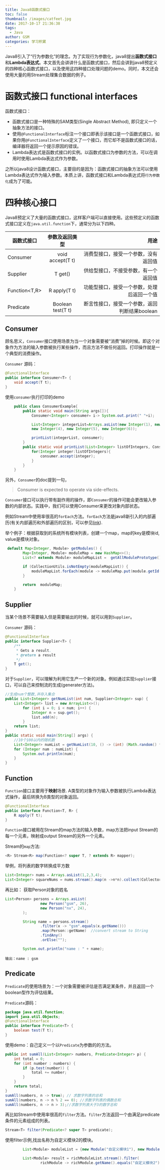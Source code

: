 ```yaml
---
title: Java8函数式接口
toc: false
thumbnail: /images/catfeet.jpg
date: 2017-10-17 21:36:38 
tags:
  - Java
author: GSM
categories: 学习积累
---
```


Java8引入了“行为参数化”的理念。为了实现行为参数化，java8提出**函数式接口**和**Lambda表达式**。本文首先会讲讲什么是函数式接口，然后会讲到java8预定义的四种核心函数式接口，以及使用这四种接口处理问题的demo。同时，本文还会使用大量的用Stream处理集合数据的例子。

<!-- more -->

# 函数式接口 functional interfaces

函数式接口：

- 函数式接口是一种特殊的SAM类型(Single Abstract Method), 即只定义一个抽象方法的接口。
- 使用`@FunctionalInterface`标注一个接口即表示该接口是一个函数式接口，如果你用`@FunctionalInterface`定义了一个接口，而它却不是函数式接口的话，编译器将返回一个提示原因的错误。
- Lambda表达式是函数式接口的实例。以函数式接口为参数的方法，可以在调用时使用Lambda表达式作为参数。

之所以java8设计函数式接口，主要目的是因为：函数式接口的抽象方法可以使用Lambda表达式作为输入参数。本质上讲，函数式接口和Lambda表达式将`行为参数化`成为了可能。

# 四种核心接口
Java8预定义了大量的函数式接口，这样客户端可以直接使用。这些预定义的函数式接口定义在`java.util.function`下，通常分为以下四种。

| 函数式接口       | 参数及返回类型        | 用途                         |
| ------------- |:-------------:| -----:|
| Consumer<T>  | void accept(T t) | 消费型接口，接受一个参数，没有返回值|
| Supplier<T>  | T get()    | 供给型接口，不接受参数，有一个返回值  |
| Function<T,R>| R apply(T t) |功能型接口，接受一个参数，处理后返回一个值|
|Predicate<T> | Boolean test(T t)| 断言性接口，接受一个参数，返回判断结果boolean|

## Consumer  
顾名思义，`Consumer`接口使用场景为当一个对象需要被“消费”掉的时候。即这个对象作为方法的输入参数被执行某些操作，而且方法不做任何返回。打印操作就是一个典型的消费操作。

`Consumer` 源码：
```java
@FunctionalInterface
public interface Consumer<T> {
    void accept(T t);
}
```

使用`consumer`执行打印的demo
```java
    public class ConsumerExample{
        public static void main(String args[]){
            Consumer<Integer> consumer= i-> System.out.print(" "+i);

            List<Integer> integerList=Arrays.asList(new Integer(1), new Integer(2), new Integer(3),
            new Integer(4), new Integer(5), new Integer(6));

            printList(integerList, consumer);
        }
        public static void printList(List<Integer> listOfIntegers, Consumer<Integer> consumer){
            for(Integer integer:listOfIntegers){
                consumer.accept(integer);
            }
        }
    }
```

另外，`Consumer`的doc提到一句，

> Consumer is expected to operate via side-effects.

`Consumer`接口可以执行带有副作用的操作，即`Consumer`的操作可能会更改输入参数的内部状态。实践中，我们可以使用Consumer来更改对象内部状态。

例如Stream中使用率很高的`forEach`方法。`forEach`方法是java8新引入的内部遍历(有关内部遍历和外部遍历的区别，可以参见[link](https://gsmtoday.github.io/2017/09/10/Lambda/)).

举个例子：根据获取到的系统所有模块列表，创建一个map，map的key是模块id, value是模块对象。

```java
 default Map<Integer, Module> getModules() {
        Map<Integer, Module> moduleMap = new HashMap<>();
        List<? extends Module> moduleMapList =  getAllModulePrototype(); // 获取系统所有模块列表

        if (CollectionUtils.isNotEmpty(moduleMapList)) {
            moduleMapList.forEach(module -> moduleMap.put(module.getId(), module));
        }

        return  moduleMap;
    }
```

## Supplier
当某个场景不需要输入但是需要输出的时候，就可以用到`Supplier`。

`Consumer` 源码：
```java
@FunctionalInterface
public interface Supplier<T> {
    /**
     * Gets a result.
     * @return a result
     */
    T get();
}
```

对于`Supplier`，可以理解为利用它生产一个新的对象。例如通过实现`Supplier`接口，可以自己来控制流的生成(generater方法)。

```java
//生成num个整数,并存入集合
public List<Integer> getNumList(int num, Supplier<Integer> sup) {
    List<Integer> list = new ArrayList<>();
        for (int i = 0; i < num; i++) {
            Integer n = sup.get();
            list.add(n);
        }
    return list;
}
public static void main(String[] args) {
    //10个100以内的随机数
    List<Integer> numList = getNumList(10, () -> (int) (Math.random() * 100));
    for (Integer num : numList) {
        System.out.println(num);
    }
}
```
## Function
`Function`接口主要用于**映射**场景. A类型的对象作为输入参数被执行Lambda表达式操作，最后转换为B类型的对象返回。

```java
@FunctionalInterface
public interface Function<T, R> {
    R apply(T t);
}
```

`Function`接口被用在Stream的map方法的输入参数，map方法把input Stream的每一个元素，映射成output Stream的另外一个元素。

Stream的`map`方法:
```java
<R> Stream<R> map(Function<? super T, ? extends R> mapper);
```

举例，将列表的数字转换成平方数
```java
List<Integer> nums = Arrays.asList(1,2,3,4);
List<Integer> squareNums = nums.stream().map(n ->n*n).collect(Collectors.toList);
```

再比如：
获取Person对象的姓名
```java
List<Person> persons = Arrays.asList(
                new Person("gsm", 26),
                new Person("nx", 24),
        );

        String name = persons.stream()
                .filter(x -> "gsm".equals(x.getName()))
                .map(Person::getName)  //convert stream to String
                .findAny()
                .orElse("");

        System.out.println("name : " + name);
```

```
输出：name : gsm
```
## Predicate
`Predicate`的使用场景为：一个对象需要被评估是否满足某条件，并且返回一个boolean型作为评估结果。

`Predicate`源码：
```java
package java.util.function;
import java.util.Objects;
@FunctionalInterface
public interface Predicate<T> {
    boolean test(T t);
}
```

使用demo：自己定义一个以`Predicate`为参数的的方法。
```java
public int sumAll(List<Integer> numbers, Predicate<Integer> p) {
    int total = 0;
    for (int number : numbers) {
        if (p.test(number)) {
            total += number;
        }
    }
    return total;
}
sumAll(numbers, n -> true); // 求数字列表的总和
sumAll(numbers, n -> n % 2 == 0); //求数字列表的偶数总和
sumAll(numbers, n -> n > 3);//求数字列表大于3的数字总和
```

再比如Stream中使用率很高的`filter`方法。`filter`方法返回一个由满足predicate条件的元素组成的列表。

```java
Stream<T> filter(Predicate<? super T> predicate);
```

使用filter示例,找出名称为自定义模块2的模块。

```java
        List<Module> moduleList = {new Module("自定义模块1"), new Module("自定义模块2",new Module("自定义模块3")};

        List<Module> result = richModuleList.stream().filter(
                richModule -> richModule.getName().equals("自定义模块2")).collect(Collectors.toList());
```